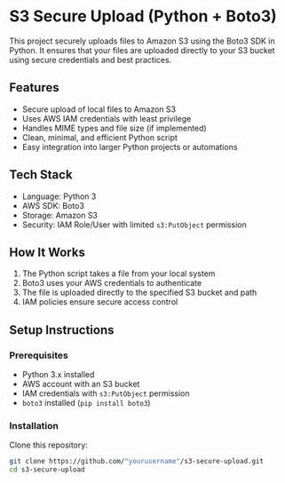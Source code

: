 # S3 Secure Upload (Python + Boto3)
This project securely uploads files to Amazon S3 using the Boto3 SDK in Python. It ensures that your files are uploaded directly to your S3 bucket using secure credentials and best practices.
## Features
- Secure upload of local files to Amazon S3  
- Uses AWS IAM credentials with least privilege  
- Handles MIME types and file size (if implemented)  
- Clean, minimal, and efficient Python script  
- Easy integration into larger Python projects or automations  
## Tech Stack
- Language: Python 3  
- AWS SDK: Boto3  
- Storage: Amazon S3  
- Security: IAM Role/User with limited `s3:PutObject` permission  
## How It Works
1. The Python script takes a file from your local system  
2. Boto3 uses your AWS credentials to authenticate  
3. The file is uploaded directly to the specified S3 bucket and path  
4. IAM policies ensure secure access control  
## Setup Instructions
### Prerequisites

- Python 3.x installed  
- AWS account with an S3 bucket  
- IAM credentials with `s3:PutObject` permission  
- `boto3` installed (`pip install boto3`) 
### Installation
Clone this repository:
```bash
git clone https://github.com/"yourusername"/s3-secure-upload.git
cd s3-secure-upload
